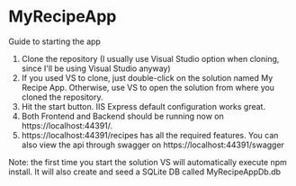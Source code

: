 # MyRecipeApp

Guide to starting the app

1. Clone the repository (I usually use Visual Studio option when cloning, since I'll be using Visual Studio anyway)
2. If you used VS to clone, just double-click on the solution named My Recipe App. Otherwise, use VS to open the solution from where you cloned the repository.
3. Hit the start button. IIS Express default configuration works great.
4. Both Frontend and Backend should be running now on https://localhost:44391/.
5. https://localhost:44391/recipes has all the required features. You can also view the api through swagger on https://localhost:44391/swagger

Note: the first time you start the solution VS will automatically execute npm install. It will also create and seed a SQLite DB called MyRecipeAppDb.db
